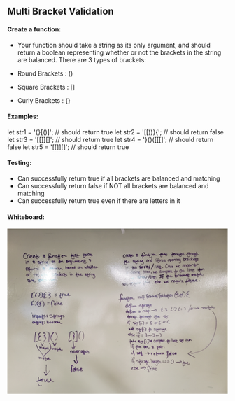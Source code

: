 ## Multi Bracket Validation

#### Create a function:

* Your function should take a string as its only argument, and should return a boolean representing whether or not the brackets in the string are balanced. There are 3 types of brackets:

* Round Brackets : ()
* Square Brackets : []
* Curly Brackets : {}

#### Examples:
let str1 = '{}[]()[()]'; // should return true
let str2 = '[[))}{'; // should return false
let str3 = '[[[]]]({[]})[]'; // should return true
let str4 = '}{)([[[]'; // should return false
let str5 = '[[[]]]({[hello]})[]'; // should return true

#### Testing:
* Can successfully return true if all brackets are balanced and matching
* Can successfully return false if NOT all brackets are balanced and matching
* Can successfully return true even if there are letters in it

#### Whiteboard:
![whiteboard](https://github.com/sarahduv/401-data-structures-and-algorithms/blob/master/assets/bracketMatchingValidation.jpg?raw=true)
